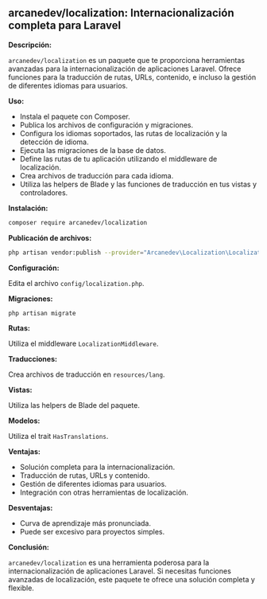 ## arcanedev/localization: Internacionalización completa para Laravel

**Descripción:**

`arcanedev/localization` es un paquete que te proporciona herramientas avanzadas para la internacionalización de aplicaciones Laravel. Ofrece funciones para la traducción de rutas, URLs, contenido, e incluso la gestión de diferentes idiomas para usuarios.

**Uso:**

* Instala el paquete con Composer.
* Publica los archivos de configuración y migraciones.
* Configura los idiomas soportados, las rutas de localización y la detección de idioma.
* Ejecuta las migraciones de la base de datos.
* Define las rutas de tu aplicación utilizando el middleware de localización.
* Crea archivos de traducción para cada idioma.
* Utiliza las helpers de Blade y las funciones de traducción en tus vistas y controladores.

**Instalación:**

```bash
composer require arcanedev/localization
```

**Publicación de archivos:**

```bash
php artisan vendor:publish --provider="Arcanedev\Localization\LocalizationServiceProvider"
```

**Configuración:**

Edita el archivo `config/localization.php`.

**Migraciones:**

```bash
php artisan migrate
```

**Rutas:**

Utiliza el middleware `LocalizationMiddleware`.

**Traducciones:**

Crea archivos de traducción en `resources/lang`.

**Vistas:**

Utiliza las helpers de Blade del paquete.

**Modelos:**

Utiliza el trait `HasTranslations`.

**Ventajas:**

* Solución completa para la internacionalización.
* Traducción de rutas, URLs y contenido.
* Gestión de diferentes idiomas para usuarios.
* Integración con otras herramientas de localización.

**Desventajas:**

* Curva de aprendizaje más pronunciada.
* Puede ser excesivo para proyectos simples.

**Conclusión:**

`arcanedev/localization` es una herramienta poderosa para la internacionalización de aplicaciones Laravel. Si necesitas funciones avanzadas de localización, este paquete te ofrece una solución completa y flexible.
